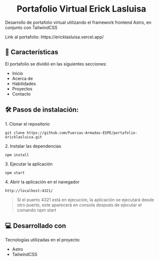 <h1 align="center" id="title">Portafolio Virtual Erick Lasluisa</h1>

<p id="description">Desarrollo de portafolio virtual utilizando el framework frontend Astro, en conjunto con TailwindCSS</p>

<p>Link al portafolio: <a>https://ericklasluisa.vercel.app/</a></p>

<h2>🧐 Características</h2>

El portafolio se dividió en las siguientes secciones:

- Inicio
- Acerca de
- Habilidades
- Proyectos
- Contacto

<h2>🛠️ Pasos de instalación:</h2>

<p>1. Clonar el repositorio</p>

```
git clone https://github.com/Fuerzas-Armadas-ESPE/portafolio-ericklasluisa.git
```

<p>2. Instalar las dependencias</p>

```
npm install
```

<p>3. Ejecutar la aplicación</p>

```
npm start
```

<p>4. Abrir la aplicación en el navegador</p>

```
http://localhost:4321/
```

> Si el puerto 4321 está en ejecución, la aplicación se ejecutará desde otro puerto, este aparecerá en consola después de ejecutar el comando npm start

<h2>💻 Desarrollado con</h2>

Tecnologías utilizadas en el proyecto:

- Astro
- TailwindCSS
